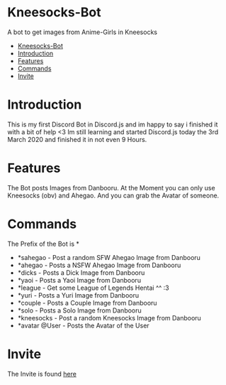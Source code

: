 # Kneesocks-Bot
A bot to get images from Anime-Girls in Kneesocks

* [Kneesocks-Bot](#kneesocks-bot)
* [Introduction](#introduction)
* [Features](#features)
* [Commands](#commands)
* [Invite](#invite)

# Introduction
This is my first Discord Bot in Discord.js and im happy to say i finished it with a bit of help <3
Im still learning and started Discord.js today the 3rd March 2020 and finished it in not even 9 Hours.

# Features
The Bot posts Images from Danbooru.
At the Moment you can only use Kneesocks (obv) and Ahegao.
And you can grab the Avatar of someone.

# Commands
The Prefix of the Bot is *

* *sahegao - Post a random SFW Ahegao Image from Danbooru
* *ahegao - Posts a NSFW Ahegao Image from Danbooru
* *dicks - Posts a Dick Image from Danbooru
* *yaoi - Posts a Yaoi Image from Danbooru
* *league - Get some League of Legends Hentai ^^ :3
* *yuri - Posts a Yuri Image from Danbooru
* *couple - Posts a Couple Image from Danbooru
* *solo - Posts a Solo Image from Danbooru
* *kneesocks - Post a random Kneesocks Image from Danbooru
* *avatar @User - Posts the Avatar of the User


# Invite
The Invite is found [here](https://discordapp.com/oauth2/authorize?&client_id=691622066713133155&scope=bot&permissions=379968)
